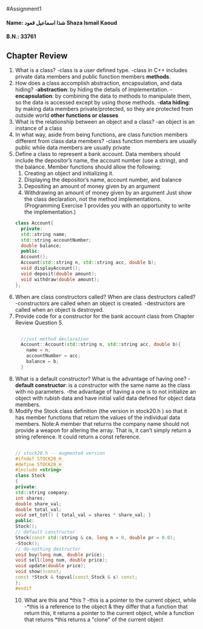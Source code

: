 #Assignment1
#### Name: شذا اسماعيل قعود Shaza Ismail Kaoud
#### B.N.: 33761
Chapter Review
--------------
1. What is a class?
    -class is a user defined type.
    -class in C++ includes private data members and public function members **methods**.
2. How does a class accomplish abstraction, encapsulation, and data hiding?
    -**abstraction**: by hiding the details of implementation.
    -**encapsulation**: by combining the data to methods to manipulate them, so the data is accessed except by using those methods.
    -**data hiding**: by making data members private/protected, so they are protected from outside world **other functions or classes**
3. What is the relationship between an object and a class?
    -an object is an instance of a class
4. In what way, aside from being functions, are class function members different from class data members?
    -class function members are usually public while data members are usually private
5. Define a class to represent a bank account. Data members should include the depositor’s name, the account number (use a string), and the balance. Member functions should allow the following:
    1. Creating an object and initializing it.
    2. Displaying the depositor’s name, account number, and balance
    3. Depositing an amount of money given by an argument
    4. Withdrawing an amount of money given by an argument
Just show the class declaration, not the method implementations. (Programming Exercise 1 provides you with an opportunity to write the implementation.)
    ```C++
    class Account{
      private:
      std::string name;
      std::string accountNumber;
      double balance;
      public:
      Account();
      Account(std::string n, std::string acc, double b);
      void displayAccount();
      void deposit(double amount);
      void withdraw(double amount);
    };
    ```
6. When are class constructors called? When are class destructors called?
    -constructors are called when an object is created.
    -destructors are called when an object is destroyed.
7. Provide code for a constructor for the bank account class from Chapter Review Question 5.
    ```C++

      //just method declaration
      Account::Account(std::string n, std::string acc, double b){
        name = n;
        accountNumber = acc;
        balance = b;
      }
    ```
8. What is a default constructor? What is the advantage of having one?
    -**default constructor**: is a constructor with the same name as the class with no parameters.
    -the advantage of having a one is to not initialize an object with rubish data and have initial valid data defined for object data members.
9. Modify the Stock class definition (the version in stock20.h ) so that it has member functions that return the values of the individual data members. Note:A member that returns the company name should not provide a weapon for altering the array. That is, it can’t simply return a string reference. It could return a const reference. 
    ```C++

    // stock20.h -- augmented version
    #ifndef STOCK20_H_
    #define STOCK20_H_
    #include <string>
    class Stock
    {
    private:
    std::string company;
    int shares;
    double share_val;
    double total_val;
    void set_tot() { total_val = shares * share_val; }
    public:
    Stock();
    // default constructor
    Stock(const std::string & co, long n = 0, double pr = 0.0);
    ~Stock();
    // do-nothing destructor
    void buy(long num, double price);
    void sell(long num, double price);
    void update(double price);
    void show()const;
    const *Stock & topval(const Stock & s) const;     
    }; 
    #endif
    ```
    10. What are this and *this ?
        -this is a pointer to the current object, while
        -*this is a reference to the object 
        & they differ that a function that return this, it returns a pointer to the current object, while a function that returns *this returns a "clone" of the current object


